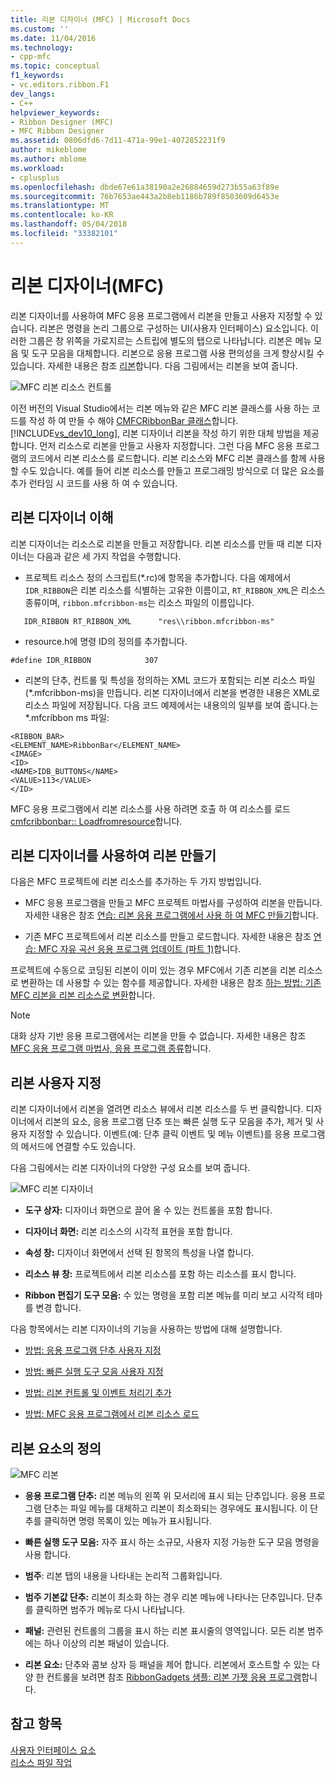 ```yaml
---
title: 리본 디자이너 (MFC) | Microsoft Docs
ms.custom: ''
ms.date: 11/04/2016
ms.technology:
- cpp-mfc
ms.topic: conceptual
f1_keywords:
- vc.editors.ribbon.F1
dev_langs:
- C++
helpviewer_keywords:
- Ribbon Designer (MFC)
- MFC Ribbon Designer
ms.assetid: 0806dfd6-7d11-471a-99e1-4072852231f9
author: mikeblome
ms.author: mblome
ms.workload:
- cplusplus
ms.openlocfilehash: dbde67e61a38190a2e26884659d273b55a63f89e
ms.sourcegitcommit: 76b7653ae443a2b8eb1186b789f8503609d6453e
ms.translationtype: MT
ms.contentlocale: ko-KR
ms.lasthandoff: 05/04/2018
ms.locfileid: "33382101"
---
```

# <a name="ribbon-designer-mfc"></a>리본 디자이너(MFC)
리본 디자이너를 사용하여 MFC 응용 프로그램에서 리본을 만들고 사용자 지정할 수 있습니다. 리본은 명령을 논리 그룹으로 구성하는 UI(사용자 인터페이스) 요소입니다. 이러한 그룹은 창 위쪽을 가로지르는 스트립에 별도의 탭으로 나타납니다. 리본은 메뉴 모음 및 도구 모음을 대체합니다. 리본으로 응용 프로그램 사용 편의성을 크게 향상시킬 수 있습니다. 자세한 내용은 참조 [리본](http://go.microsoft.com/fwlink/p/?linkid=129233)합니다. 다음 그림에서는 리본을 보여 줍니다.  
  
 ![MFC 리본 리소스 컨트롤](../mfc/media/ribbon_no_callouts.png "ribbon_no_callouts")  
  
 이전 버전의 Visual Studio에서는 리본 메뉴와 같은 MFC 리본 클래스를 사용 하는 코드를 작성 하 여 만들 수 해야 [CMFCRibbonBar 클래스](../mfc/reference/cmfcribbonbar-class.md)합니다. [!INCLUDE[vs_dev10_long](../build/includes/vs_dev10_long_md.md)], 리본 디자이너 리본을 작성 하기 위한 대체 방법을 제공 합니다. 먼저 리소스로 리본을 만들고 사용자 지정합니다. 그런 다음 MFC 응용 프로그램의 코드에서 리본 리소스를 로드합니다. 리본 리소스와 MFC 리본 클래스를 함께 사용할 수도 있습니다. 예를 들어 리본 리소스를 만들고 프로그래밍 방식으로 더 많은 요소를 추가 런타임 시 코드를 사용 하 여 수 있습니다.  
  
## <a name="understanding-the-ribbon-designer"></a>리본 디자이너 이해  
 리본 디자이너는 리소스로 리본을 만들고 저장합니다. 리본 리소스를 만들 때 리본 디자이너는 다음과 같은 세 가지 작업을 수행합니다.  
  
-   프로젝트 리소스 정의 스크립트(*.rc)에 항목을 추가합니다. 다음 예제에서 `IDR_RIBBON`은 리본 리소스를 식별하는 고유한 이름이고, `RT_RIBBON_XML`은 리소스 종류이며, `ribbon.mfcribbon-ms`는 리소스 파일의 이름입니다.  
  
 ```  
    IDR_RIBBON RT_RIBBON_XML      "res\\ribbon.mfcribbon-ms"  
 ```  
  
-   resource.h에 명령 ID의 정의를 추가합니다.  
  
 ```  
 #define IDR_RIBBON            307  
 ```  
  
-   리본의 단추, 컨트롤 및 특성을 정의하는 XML 코드가 포함되는 리본 리소스 파일(*.mfcribbon-ms)을 만듭니다. 리본 디자이너에서 리본을 변경한 내용은 XML로 리소스 파일에 저장됩니다. 다음 코드 예제에서는 내용의의 일부를 보여 줍니다.는 \*.mfcribbon ms 파일:  
  
 ```  
 <RIBBON_BAR>  
 <ELEMENT_NAME>RibbonBar</ELEMENT_NAME>  
 <IMAGE>  
 <ID>  
 <NAME>IDB_BUTTONS</NAME>  
 <VALUE>113</VALUE>  
 </ID>   
 ```  
  
 MFC 응용 프로그램에서 리본 리소스를 사용 하려면 호출 하 여 리소스를 로드 [cmfcribbonbar:: Loadfromresource](../mfc/reference/cmfcribbonbar-class.md#loadfromresource)합니다.  
  
## <a name="creating-a-ribbon-by-using-the-ribbon-designer"></a>리본 디자이너를 사용하여 리본 만들기  
 다음은 MFC 프로젝트에 리본 리소스를 추가하는 두 가지 방법입니다.  
  
-   MFC 응용 프로그램을 만들고 MFC 프로젝트 마법사를 구성하여 리본을 만듭니다. 자세한 내용은 참조 [연습: 리본 응용 프로그램에서 사용 하 여 MFC 만들기](../mfc/walkthrough-creating-a-ribbon-application-by-using-mfc.md)합니다.  
  
-   기존 MFC 프로젝트에서 리본 리소스를 만들고 로드합니다. 자세한 내용은 참조 [연습: MFC 자유 곡선 응용 프로그램 업데이트 (파트 1)](../mfc/walkthrough-updating-the-mfc-scribble-application-part-1.md)합니다.  
  
 프로젝트에 수동으로 코딩된 리본이 이미 있는 경우 MFC에서 기존 리본을 리본 리소스로 변환하는 데 사용할 수 있는 함수를 제공합니다. 자세한 내용은 참조 [하는 방법: 기존 MFC 리본을 리본 리소스로 변환](../mfc/how-to-convert-an-existing-mfc-ribbon-to-a-ribbon-resource.md)합니다.  
  
> [!NOTE]
>  대화 상자 기반 응용 프로그램에서는 리본을 만들 수 없습니다. 자세한 내용은 참조 [MFC 응용 프로그램 마법사, 응용 프로그램 종류](../mfc/reference/application-type-mfc-application-wizard.md)합니다.  
  
## <a name="customizing-ribbons"></a>리본 사용자 지정  
 리본 디자이너에서 리본을 열려면 리소스 뷰에서 리본 리소스를 두 번 클릭합니다. 디자이너에서 리본의 요소, 응용 프로그램 단추 또는 빠른 실행 도구 모음을 추가, 제거 및 사용자 지정할 수 있습니다. 이벤트(예: 단추 클릭 이벤트 및 메뉴 이벤트)를 응용 프로그램의 메서드에 연결할 수도 있습니다.  
  
 다음 그림에서는 리본 디자이너의 다양한 구성 요소를 보여 줍니다.  
  
 ![MFC 리본 디자이너](../mfc/media/ribbon_designer.png "ribbon_designer")  
  
- **도구 상자:** 디자이너 화면으로 끌어 올 수 있는 컨트롤을 포함 합니다.  
  
- **디자이너 화면:** 리본 리소스의 시각적 표현을 포함 합니다.  
  
- **속성 창:** 디자이너 화면에서 선택 된 항목의 특성을 나열 합니다.  
  
- **리소스 뷰 창:** 프로젝트에서 리본 리소스를 포함 하는 리소스를 표시 합니다.  
  
- **Ribbon 편집기 도구 모음:** 수 있는 명령을 포함 리본 메뉴를 미리 보고 시각적 테마를 변경 합니다.  
  
 다음 항목에서는 리본 디자이너의 기능을 사용하는 방법에 대해 설명합니다.  
  
- [방법: 응용 프로그램 단추 사용자 지정](../mfc/how-to-customize-the-application-button.md)  
  
- [방법: 빠른 실행 도구 모음 사용자 지정](../mfc/how-to-customize-the-quick-access-toolbar.md)  
  
- [방법: 리본 컨트롤 및 이벤트 처리기 추가](../mfc/how-to-add-ribbon-controls-and-event-handlers.md)  
  
- [방법: MFC 응용 프로그램에서 리본 리소스 로드](../mfc/how-to-load-a-ribbon-resource-from-an-mfc-application.md)  
  
## <a name="definitions-of-ribbon-elements"></a>리본 요소의 정의  
 ![MFC 리본](../mfc/media/ribbon.png "리본")  
  
- **응용 프로그램 단추:** 리본 메뉴의 왼쪽 위 모서리에 표시 되는 단추입니다. 응용 프로그램 단추는 파일 메뉴를 대체하고 리본이 최소화되는 경우에도 표시됩니다. 이 단추를 클릭하면 명령 목록이 있는 메뉴가 표시됩니다.  
  
- **빠른 실행 도구 모음:** 자주 표시 하는 소규모, 사용자 지정 가능한 도구 모음 명령을 사용 합니다.  
  
- **범주**: 리본 탭의 내용을 나타내는 논리적 그룹화입니다.  
  
- **범주 기본값 단추:** 리본이 최소화 하는 경우 리본 메뉴에 나타나는 단추입니다. 단추를 클릭하면 범주가 메뉴로 다시 나타납니다.  
  
- **패널:** 관련된 컨트롤의 그룹을 표시 하는 리본 표시줄의 영역입니다. 모든 리본 범주에는 하나 이상의 리본 패널이 있습니다.  
  
- **리본 요소:** 단추와 콤보 상자 등 패널을 제어 합니다. 리본에서 호스트할 수 있는 다양 한 컨트롤을 보려면 참조 [RibbonGadgets 샘플: 리본 가젯 응용 프로그램](../visual-cpp-samples.md)합니다.  
  
## <a name="see-also"></a>참고 항목  
 [사용자 인터페이스 요소](../mfc/user-interface-elements-mfc.md)   
 [리소스 파일 작업](../windows/working-with-resource-files.md)

